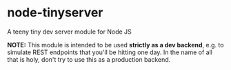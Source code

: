 # node-tinyserver
A teeny tiny dev server module for Node JS

**NOTE:** This module is intended to be used **strictly as a dev backend**, e.g. to simulate REST endpoints that you'll be hitting one day. In the name of all that is holy, don't try to use this as a production backend.



